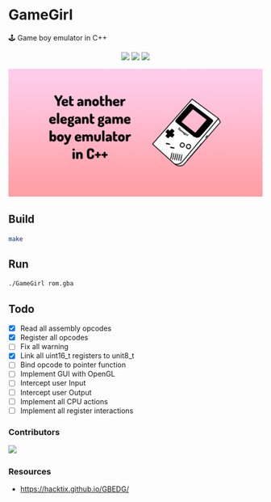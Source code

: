 # GameGirl
🕹️ Game boy emulator in C++

<p align="center">
  <img src="https://img.shields.io/github/issues/Neotoxic-off/GameGirl"/>
  <img src="https://img.shields.io/github/repo-size/Neotoxic-off/GameGirl"/>
  <img src="https://img.shields.io/github/languages/code-size/Neotoxic-off/GameGirl"/>
</p>

<p align="center">
  <img src="images/banner.png"/>
</p>

## Build
```sh
make
```

## Run
```sh
./GameGirl rom.gba
```

## Todo
- [x] Read all assembly opcodes
- [x] Register all opcodes
- [ ] Fix all warning
- [X] Link all uint16_t registers to unit8_t
- [ ] Bind opcode to pointer function
- [ ] Implement GUI with OpenGL
- [ ] Intercept user Input
- [ ] Intercept user Output
- [ ] Implement all CPU actions
- [ ] Implement all register interactions

### Contributors

<a href="https://github.com/Neotoxic-off/GameGirl/graphs/contributors">
  <img src="https://contrib.rocks/image?repo=Neotoxic-off/GameGirl" />
</a>

### Resources
- https://hacktix.github.io/GBEDG/
